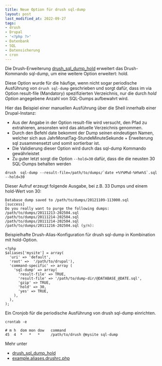 ```yaml
---
title: Neue Option für drush sql-dump
layout: post
last_modified_at: 2022-09-27
tags:
- drush
- Drupal
- '<?php ?>'
- Datenbank
- SQL
- Datensicherung
- cron
---
```

Die Drush-Erweiterung [drush_sql_dump_hold](https://www.drupal.org/project/drush_sql_dump_hold) 
erweitert das Drush-Kommando sql-dump, um eine weitere Option erweitert: hold.

Diese Option wurde für die häufige, wenn nicht sogar periodische Ausführung von `drush sql-dump`
geschrieben und sorgt dafür, dass im via Option result-file (Mandatory) spezifizierten Verzeichnis,
nur die durch *hold Option* angegebene Anzahl von SQL-Dumps aufbewahrt wird.<!--break-->

Hier das Beispiel einer manuellen Ausführung über die Shell innerhalb einer Drupal-Instanz:

- Aus der Angabe in der Option result-file wird versucht, den Pfad zu extrahieren, 
ansonsten wird das aktuelle Verzeichnis genommen.
- Durch den Befehl date bekommt der Dump seinen eindeutigen Namen, 
welcher sich aus JahrMonatTag-StundeMinuteSekunde + Erweiterung sql zusammensetzt und somit sortierbar ist.
- Die Validierung dieser Option wird durch das sql-dump Kommando gewährleistet
- Zu guter letzt sorgt die Option `--hold=30` dafür, dass die die neusten 30 SQL-Dumps behalten werden

```
drush  sql-dump --result-file=/path/to/dumps/`date +%Y%M%d-%H%m%S`.sql --hold=30
```

Dieser Aufruf erzeugt folgende Ausgabe, bei z.B. 33 Dumps und einem hold-Wert von 30:

```
Database dump saved to /path/to/dumps/20121109-113000.sql                                                           [success]
Do you really want to purge the following dumps:
/path/to/dumps/20111213-202504.sql
/path/to/dumps/20111214-202504.sql
/path/to/dumps/20111214-202504.sql
/path/to/dumps/20111216-202504.sql (y/n): 
```

Beispielhafte Drush-Alias-Konfiguration für drush sql-dump in Kombination mit hold-Option.

```
<?php
$aliases['mysite'] = array(
  'uri' => 'default',
  'root' =>  '/path/to/drupal'),
  'command-specific' => array (
    'sql-dump' => array(
      'result-file' => TRUE,
      'result-file' => '/path/to/dump-dir/@DATABASE_@DATE.sql',
      'gzip' => TRUE,
      'hold' => 30,
      'yes' => TRUE,
    ),
  ),
);
```

Ein Cronjob für die periodische Ausführung von drush sql-dump einrichten.

```
crontab -e
```

```
# m h  dom mon dow   command
45  4  *   *   *     /path/to/drush @mysite sql-dump
```

Mehr unter

- [drush_sql_dump_hold](https://www.drupal.org/project/drush_sql_dump_hold)
- [example.aliases.drushrc.php](
https://git.drupalcode.org/project/drush_sql_dump_hold/-/blob/master/example.aliases.drushrc.php)



